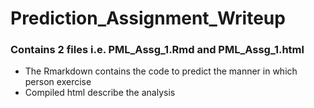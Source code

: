 Prediction_Assignment_Writeup
=============================
### Contains 2 files i.e. PML_Assg_1.Rmd and PML_Assg_1.html
* The Rmarkdown contains the code to predict the manner in which person exercise
* Compiled html describe the analysis
